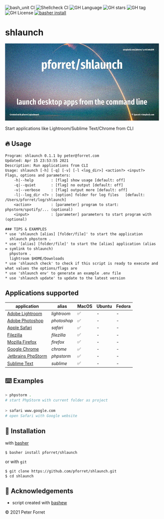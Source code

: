 ![bash_unit CI](https://github.com/pforret/shlaunch/workflows/bash_unit%20CI/badge.svg)
![Shellcheck CI](https://github.com/pforret/shlaunch/workflows/Shellcheck%20CI/badge.svg)
![GH Language](https://img.shields.io/github/languages/top/pforret/shlaunch)
![GH stars](https://img.shields.io/github/stars/pforret/shlaunch)
![GH tag](https://img.shields.io/github/v/tag/pforret/shlaunch)
![GH License](https://img.shields.io/github/license/pforret/shlaunch)
[![basher install](https://img.shields.io/badge/basher-install-white?logo=gnu-bash&style=flat)](https://basher.gitparade.com/package/)

# shlaunch

![](assets/launch.jpg)

Start applications like Lightroom/Sublime Text/Chrome from CLI

## 🔥 Usage

```
Program: shlaunch 0.1.1 by peter@forret.com
Updated: Apr 15 23:53:55 2021
Description: Run applications from CLI
Usage: shlaunch [-h] [-q] [-v] [-l <log_dir>] <action?> <input?>
Flags, options and parameters:
    -h|--help        : [flag] show usage [default: off]
    -q|--quiet       : [flag] no output [default: off]
    -v|--verbose     : [flag] output more [default: off]
    -l|--log_dir <?> : [option] folder for log files   [default: /Users/pforret/log/shlaunch]
    <action>         : [parameter] program to start: phpstorm/spotify/... (optional)
    <input>          : [parameter] parameters to start program with (optional) 
    
### TIPS & EXAMPLES
* use 'shlaunch [alias] [folder/file]' to start the application
  shlaunch phpstorm .
* use '[alias] [folder/file]' to start the [alias] application (alias = symlink to shlaunch)
  phpstorm .
  lightroom $HOME/Downloads
* use 'shlaunch check' to check if this script is ready to execute and what values the options/flags are
* use 'shlaunch env' to generate an example .env file
* use 'shlaunch update' to update to the latest version
```


## Applications supported

|   application                                                                 | alias       | MacOS | Ubuntu | Fedora | 
|-------------------------------------------------------------------------------|-------------|-------|--------|--------|
|  [Adobe Lightroom](https://www.adobe.com/products/photoshop-lightroom.html)   | _lightroom_ |   ✅  |   -    |    -   |  
|  [Adobe Photoshop](https://www.adobe.com/products/photoshop.html)             | _photoshop_ |   ✅  |   -    |    -   |  
|  [Apple Safari](https://www.apple.com/safari/)                                | _safari_    |   ✅  |   -    |    -   |  
|  [Filezilla](https://filezilla-project.org/)                                  | _filezilla_ |   ✅  |   -    |    -   |  
|  [Mozilla Firefox](https://www.mozilla.org/firefox/)                          | _firefox_   |   ✅  |   -    |    -   |  
|  [Google Chrome](https://www.google.com/chrome/)                              | _chrome_    |   ✅  |   -    |    -   |  
|  [Jetbrains PhpStorm](https://www.jetbrains.com/phpstorm/)                    | _phpstorm_  |   ✅  |   -    |    -   |  
|  [Sublime Text](https://www.sublimetext.com/)                                 | _sublime_   |   ✅  |   -    |    -   |  

## ⌨️ Examples

```bash
> phpstorm .
# start PhpStorm with current folder as project

> safari www.google.com 
# open Safari with Google website
```

## 🚀 Installation

with [basher](https://github.com/basherpm/basher)

	$ basher install pforret/shlaunch

or with `git`

	$ git clone https://github.com/pforret/shlaunch.git
	$ cd shlaunch

## 📝 Acknowledgements

* script created with [bashew](https://github.com/pforret/bashew)

&copy; 2021 Peter Forret
